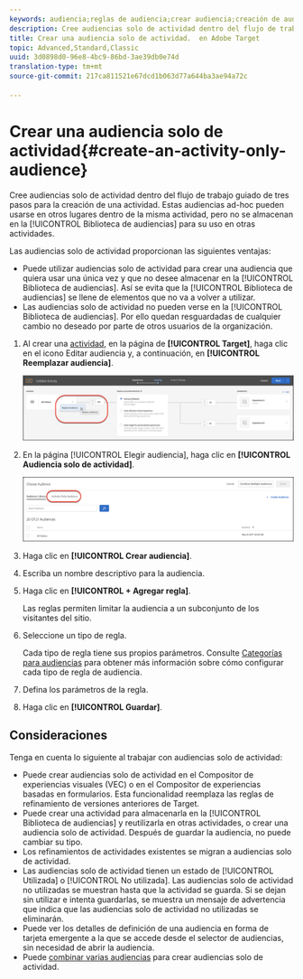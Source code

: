 ```yaml
---
keywords: audiencia;reglas de audiencia;crear audiencia;creación de audiencia;solo actividad;específica
description: Cree audiencias solo de actividad dentro del flujo de trabajo guiado de tres pasos de Adobe Target para la creación de una actividad. Estas audiencias ad-hoc pueden usarse en otros lugares dentro de la misma actividad, pero no se almacenan en la biblioteca de audiencias para su uso en otras actividades.
title: Crear una audiencia solo de actividad.  en Adobe Target
topic: Advanced,Standard,Classic
uuid: 3d0898d0-96e8-4bc9-86bd-3ae39db0e74d
translation-type: tm+mt
source-git-commit: 217ca811521e67dcd1b063d77a644ba3ae94a72c

---
```



# Crear una audiencia solo de actividad{#create-an-activity-only-audience}

Cree audiencias solo de actividad dentro del flujo de trabajo guiado de tres pasos para la creación de una actividad. Estas audiencias ad-hoc pueden usarse en otros lugares dentro de la misma actividad, pero no se almacenan en la [!UICONTROL Biblioteca de audiencias] para su uso en otras actividades.

Las audiencias solo de actividad proporcionan las siguientes ventajas:

* Puede utilizar audiencias solo de actividad para crear una audiencia que quiera usar una única vez y que no desee almacenar en la [!UICONTROL Biblioteca de audiencias]. Así se evita que la [!UICONTROL Biblioteca de audiencias] se llene de elementos que no va a volver a utilizar.
* Las audiencias solo de actividad no pueden verse en la [!UICONTROL Biblioteca de audiencias]. Por ello quedan resguardadas de cualquier cambio no deseado por parte de otros usuarios de la organización.

1. Al crear una [actividad](../c-activities/activities.md#concept_D317A95A1AB54674BA7AB65C7985BA03), en la página de **[!UICONTROL Target]**, haga clic en el icono Editar audiencia y, a continuación, en **[!UICONTROL Reemplazar audiencia]**.

   ![Resultado del paso](assets/edit_audience.png)

1. En la página [!UICONTROL Elegir audiencia], haga clic en **[!UICONTROL Audiencia solo de actividad]**.

   ![](assets/activity-only-aud.png)

1. Haga clic en **[!UICONTROL Crear audiencia]**.
1. Escriba un nombre descriptivo para la audiencia.
1. Haga clic en **[!UICONTROL + Agregar regla]**.

   Las reglas permiten limitar la audiencia a un subconjunto de los visitantes del sitio.

1. Seleccione un tipo de regla.

   Cada tipo de regla tiene sus propios parámetros. Consulte [Categorías para audiencias](../c-target/c-audiences/c-target-rules/target-rules.md#concept_E3A77E42F1644503A829B5107B20880D) para obtener más información sobre cómo configurar cada tipo de regla de audiencia.

1. Defina los parámetros de la regla.
1. Haga clic en **[!UICONTROL Guardar]**.

## Consideraciones

Tenga en cuenta lo siguiente al trabajar con audiencias solo de actividad:

* Puede crear audiencias solo de actividad en el Compositor de experiencias visuales (VEC) o en el Compositor de experiencias basadas en formularios. Esta funcionalidad reemplaza las reglas de refinamiento de versiones anteriores de Target.
* Puede crear una actividad para almacenarla en la [!UICONTROL Biblioteca de audiencias] y reutilizarla en otras actividades, o crear una audiencia solo de actividad. Después de guardar la audiencia, no puede cambiar su tipo.
* Los refinamientos de actividades existentes se migran a audiencias solo de actividad.
* Las audiencias solo de actividad tienen un estado de [!UICONTROL Utilizada] o [!UICONTROL No utilizada]. Las audiencias solo de actividad no utilizadas se muestran hasta que la actividad se guarda. Si se dejan sin utilizar e intenta guardarlas, se muestra un mensaje de advertencia que indica que las audiencias solo de actividad no utilizadas se eliminarán.
* Puede ver los detalles de definición de una audiencia en forma de tarjeta emergente a la que se accede desde el selector de audiencias, sin necesidad de abrir la audiencia.
* Puede [combinar varias audiencias](../c-target/combining-multiple-audiences.md#concept_A7386F1EA4394BD2AB72399C225981E5) para crear audiencias solo de actividad.

